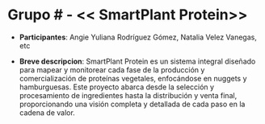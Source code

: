# Grupo # - << SmartPlant Protein>>

- **Participantes**: Angie Yuliana Rodríguez Gómez, Natalia Velez Vanegas, etc

- **Breve descripcion**: SmartPlant Protein es un sistema integral diseñado para mapear y monitorear cada fase de la producción y comercialización de proteínas vegetales, enfocándose en nuggets y hamburguesas. Este proyecto abarca desde la selección y procesamiento de ingredientes hasta la distribución y venta final, proporcionando una visión completa y detallada de cada paso en la cadena de valor. 


